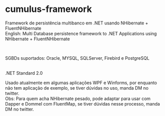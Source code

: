 # cumulus-framework
Framework de persistência multibanco em .NET usando NHibernate + FluentNHibernate
<br/>
English: Multi Database persistence framework to .NET Applications using NHibernate + FluentNHibernate

<br/>

SGBDs suportados: Oracle, MYSQL, SQLServer, Firebird e PostgreSQL

<br/>
.NET Standard 2.0

Usado atualmente em algumas aplicações WPF e Winforms, por enquanto não tem aplicação de exemplo, se tiver dúvidas no uso, manda DM no twitter.
<br/>
Obs: Para quem acha NHibernate pesado, pode adaptar para usar com Dapper e Dommel com FluentMap, se tiver dúvidas nesse processo, manda DM no twitter.
